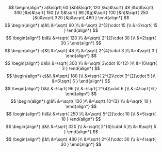$$
\begin{align*}
a)&\sqrt{ 60 }&b)&\sqrt{ 120 }&c)&\sqrt{ 48 }&d)&\sqrt{ 300 }&e)&\sqrt{ 180 }\\
f)&\sqrt{ 96 }&g)&\sqrt{ 100 }&h)&\sqrt{ 250 }&i)&\sqrt{ 320 }&j)&\sqrt{ 480 }
\end{align*}
$$
$$
\begin{align*}
a)&\\
&=\sqrt{ 60 }\\
&=\sqrt{ 2^{2}\cdot 15 }\\
&=2\sqrt{ 15 }
\end{align*}
$$
$$
\begin{align*}
b)&\\
&=\sqrt{ 120 }\\
&=\sqrt{ 2^{2}\cdot 30 }\\
&=2\sqrt{ 30 }
\end{align*}
$$
$$
\begin{align*}
c)&\\
&=\sqrt{ 48 }\\
&=\sqrt{ 2^{4}\cdot 3 }\\
&=4\sqrt{ 3 }
\end{align*}
$$
$$
\begin{align*}
d)&\\
&=\sqrt{ 300 }\\
&=\sqrt{ 3\cdot 10^{2} }\\
&=10\sqrt{ 3 }
\end{align*}
$$
$$
\begin{align*}
e)&\\
&=\sqrt{ 180 }\\
&=\sqrt{ 2^{2}\cdot 3^{2}\cdot 5 }\\
&=6\sqrt{ 5 }
\end{align*}
$$
$$
\begin{align*}
f)&\\
&=\sqrt{ 96 }\\
&=\sqrt{ 2^{4}\cdot 6 }\\
&=4\sqrt{ 6 }
\end{align*}
$$
$$
\begin{align*}
g)&\\
&=\sqrt{ 100 }\\
&=\sqrt{ 10^{2} }\\
&=\sqrt{ 10 }
\end{align*}
$$
$$
\begin{align*}
h)&\\
&=\sqrt{ 250 }\\
&=\sqrt{ 5^{2}\cdot 10 }\\
&=5\sqrt{ 10 }
\end{align*}
$$
$$
\begin{align*}
i)&\\
&=\sqrt{ 320 }\\
&=\sqrt{ 2^{6}\cdot 5 }\\
&=8\sqrt{ 5 }
\end{align*}
$$
$$
\begin{align*}
j)&\\
&=\sqrt{ 480 }\\
&=\sqrt{ 2^{4}\cdot 30 }\\
&=4\sqrt{ 30 }
\end{align*}
$$
